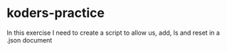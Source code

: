 # koders-practice
In this exercise I need to create a script to allow us, add, ls and reset in a .json document
